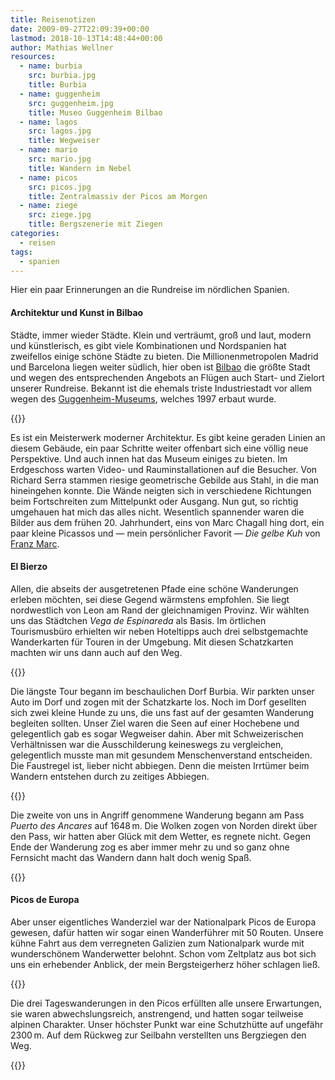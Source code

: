 ```yaml
---
title: Reisenotizen
date: 2009-09-27T22:09:39+00:00
lastmod: 2018-10-13T14:48:44+00:00
author: Mathias Wellner
resources:
  - name: burbia
    src: burbia.jpg
    title: Burbia
  - name: guggenheim
    src: guggenheim.jpg
    title: Museo Guggenheim Bilbao
  - name: lagos
    src: lagos.jpg
    title: Wegweiser
  - name: mario
    src: mario.jpg
    title: Wandern im Nebel
  - name: picos
    src: picos.jpg
    title: Zentralmassiv der Picos am Morgen
  - name: ziege
    src: ziege.jpg
    title: Bergszenerie mit Ziegen
categories:
  - reisen
tags:
  - spanien
---
```

Hier ein paar Erinnerungen an die Rundreise im nördlichen Spanien.
<!--more-->

#### Architektur und Kunst in Bilbao

Städte, immer wieder Städte. Klein und verträumt, groß und laut, modern und künstlerisch, es gibt viele Kombinationen und Nordspanien hat zweifellos einige schöne Städte zu bieten. Die Millionenmetropolen Madrid und Barcelona liegen weiter südlich, hier oben ist [Bilbao](http://de.wikipedia.org/wiki/Bilbao) die größte Stadt und wegen des entsprechenden Angebots an Flügen auch Start- und Zielort unserer Rundreise. Bekannt ist die ehemals triste Industriestadt vor allem wegen des [Guggenheim-Museums](http://de.wikipedia.org/wiki/Museo_Guggenheim_Bilbao), welches 1997 erbaut wurde. 

{{<responsive-image name="guggenheim">}}

Es ist ein Meisterwerk moderner Architektur. Es gibt keine geraden Linien an diesem Gebäude, ein paar Schritte weiter offenbart sich eine völlig neue Perspektive. Und auch innen hat das Museum einiges zu bieten. Im Erdgeschoss warten Video- und Rauminstallationen auf die Besucher. Von Richard Serra stammen riesige geometrische Gebilde aus Stahl, in die man hineingehen konnte. Die Wände neigten sich in verschiedene Richtungen beim Fortschreiten zum Mittelpunkt oder Ausgang. Nun gut, so richtig umgehauen hat mich das alles nicht. Wesentlich spannender waren die Bilder aus dem frühen 20. Jahrhundert, eins von Marc Chagall hing dort, ein paar kleine Picassos und &#8212; mein persönlicher Favorit &#8212; _Die gelbe Kuh_ von [Franz Marc](http://de.wikipedia.org/wiki/Franz_Marc). 

#### El Bierzo

Allen, die abseits der ausgetretenen Pfade eine schöne Wanderungen erleben möchten, sei diese Gegend wärmstens empfohlen. Sie liegt nordwestlich von Leon am Rand der gleichnamigen Provinz. Wir wählten uns das Städtchen _Vega de Espinareda_ als Basis. Im örtlichen Tourismusbüro erhielten wir neben Hoteltipps auch drei selbstgemachte Wanderkarten für Touren in der Umgebung. Mit diesen Schatzkarten machten wir uns dann auch auf den Weg. 

{{<responsive-image name="burbia">}}

Die längste Tour begann im beschaulichen Dorf Burbia. Wir parkten unser Auto im Dorf und zogen mit der Schatzkarte los. Noch im Dorf gesellten sich zwei kleine Hunde zu uns, die uns fast auf der gesamten Wanderung begleiten sollten. Unser Ziel waren die Seen auf einer Hochebene und gelegentlich gab es sogar Wegweiser dahin. Aber mit Schweizerischen Verhältnissen war die Ausschilderung keineswegs zu vergleichen, gelegentlich musste man mit gesundem Menschenverstand entscheiden. Die Faustregel ist, lieber nicht abbiegen. Denn die meisten Irrtümer beim Wandern entstehen durch zu zeitiges Abbiegen. 

{{<responsive-image name="lagos">}}

Die zweite von uns in Angriff genommene Wanderung begann am Pass _Puerto des Ancares_ auf 1648&thinsp;m. Die Wolken zogen von Norden direkt über den Pass, wir hatten aber Glück mit dem Wetter, es regnete nicht. Gegen Ende der Wanderung zog es aber immer mehr zu und so ganz ohne Fernsicht macht das Wandern dann halt doch wenig Spaß. 

{{<responsive-image name="mario">}}

#### Picos de Europa

Aber unser eigentliches Wanderziel war der Nationalpark Picos de Europa gewesen, dafür hatten wir sogar einen Wanderführer mit 50 Routen. Unsere kühne Fahrt aus dem verregneten Galizien zum Nationalpark wurde mit wunderschönem Wanderwetter belohnt. Schon vom Zeltplatz aus bot sich uns ein erhebender Anblick, der mein Bergsteigerherz höher schlagen ließ. 

{{<responsive-image name="picos">}}

Die drei Tageswanderungen in den Picos erfüllten alle unsere Erwartungen, sie waren abwechslungsreich, anstrengend, und hatten sogar teilweise alpinen Charakter. Unser höchster Punkt war eine Schutzhütte auf ungefähr 2300&thinsp;m. Auf dem Rückweg zur Seilbahn verstellten uns Bergziegen den Weg. 

{{<responsive-image name="ziege">}}